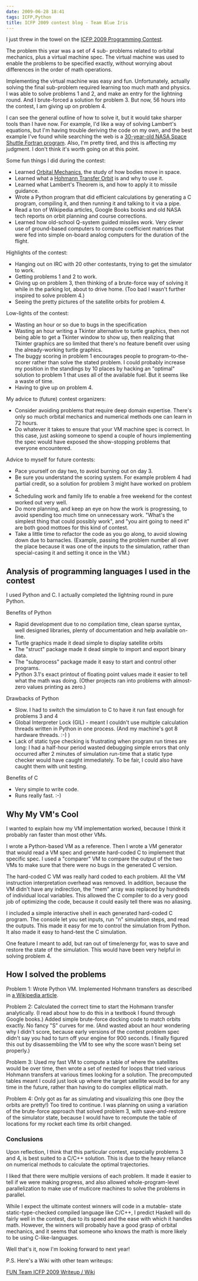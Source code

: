 ```yaml
---
date: 2009-06-28 18:41
tags: ICFP,Python
title: ICFP 2009 contest blog - Team Blue Iris
---
```


I just threw in the towel on the
[ICFP 2009 Programming Contest](http://icfpcontest.org/).

The problem this year was a set of 4 sub-
problems related to orbital mechanics, plus a virtual machine spec. The
virtual machine was used to enable the problems to be specified exactly,
without worrying about differences in the order of math operations.

Implementing the virtual machine was easy and fun. Unfortunately, actually
solving the final sub-problem required learning too much math and physics. I
was able to solve problems 1 and 2, and make an entry for the lightning round.
And I brute-forced a solution for problem 3. But now, 56 hours into the
contest, I am giving up on problem 4.

I can see the general outline of how to
solve it, but it would take sharper tools than I have now. For example, I'd
like a way of solving Lambert's equations, but I'm having trouble deriving the
code on my own, and the best example I've found while searching the web is a
[30-year-old NASA Space Shuttle Fortran program](http://www.google.com/url?sa=t&source=web&ct=res&cd=1&url=http%3A%2F%2Fntrs.nasa.gov%2Farchive%2Fnasa%2Fcasi.ntrs.nasa.gov%2F19790079987_1979079987.pdf&ei=PjFHSqXdKoumMYCuibgC&usg=AFQjCNHuISp5Jo_Yt8zra20RmTRqlnlhHQ&sig2=rV_Rm4DYdppoeV-KyqObXA).
 Also, I'm pretty tired, and this is affecting my
judgment. I don't think it's worth going on at this point.

Some fun things I did during the contest:

* Learned [Orbital Mechanics](http://www.braeunig.us/space/orbmech.htm), the study of how bodies move in space.
* Learned what a [Hohmann Transfer Orbit](http://en.wikipedia.org/wiki/Hohmann_transfer_orbit) is and why to use it.
* Learned what Lambert's Theorem is, and how to apply it to missile guidance.
* Wrote a Python program that did efficient calculations by generating a C program, compiling it, and then running it and talking to it via a pipe.
* Read a ton of Wikipedia articles, Google Books books and old NASA tech reports on orbit planning and course corrections.
* Learned how old-school Q-system guided missiles work. Very clever use of ground-based computers to compute coefficient matrices that were fed into simple on-board analog computers for the duration of the flight.

Highlights of the contest:

* Hanging out on IRC with 20 other contestants, trying to get the simulator to work.
* Getting problems 1 and 2 to work.
* Giving up on problem 3, then thinking of a brute-force way of solving it while in the parking lot, about to drive home. (Too bad I wasn't further inspired to solve problem 4.)
* Seeing the pretty pictures of the satellite orbits for problem 4.

Low-lights of the contest:

* Wasting an hour or so due to bugs in the specification
* Wasting an hour writing a Tkinter alternative to turtle graphics, then not being able to get a Tkinter window to show up, then realizing that Tkinter graphics are so limited that there's no feature benefit over using the already-working turtle graphics.
* The buggy scoring in problem 1 encourages people to program-to-the-scorer rather than solve the stated problem. I could probably increase my position in the standings by 10 places by hacking an "optimal" solution to problem 1 that uses all of the available fuel. But it seems like a waste of time.
* Having to give up on problem 4.

My advice to (future) contest organizers:

* Consider avoiding problems that require deep domain expertise. There's only so much orbital mechanics and numerical methods one can learn in 72 hours.
* Do whatever it takes to ensure that your VM machine spec is correct. In this case, just asking someone to spend a couple of hours implementing the spec would have exposed the show-stopping problems that everyone encountered.

Advice to myself for future contests:

* Pace yourself on day two, to avoid burning out on day 3.
* Be sure you understand the scoring system. For example problem 4 had partial credit, so a solution for problem 3 might have worked on problem 4.
* Scheduling work and family life to enable a free weekend for the contest worked out very well.
* Do more planning, and keep an eye on how the work is progressing, to avoid spending too much time on unnecessary work. "What's the simplest thing that could possibly work", and "you aint going to need it" are both good mottoes for this kind of contest.
* Take a little time to refactor the code as you go along, to avoid slowing down due to barnacles. (Example, passing the problem number all over the place because it was one of the inputs to the simulation, rather than special-casing it and setting it once in the VM.)

## Analysis of programming languages I used in the contest

I used Python and C. I
actually completed the lightning round in pure Python.

Benefits of Python

* Rapid development due to no compilation time, clean sparse syntax, well designed libraries, plenty of documentation and help available on-line.
* Turtle graphics made it dead simple to display satellite orbits
* The "struct" package made it dead simple to import and export binary data.
* The "subprocess" package made it easy to start and control other programs.
* Python 3.1's exact printout of floating point values made it easier to tell what the math was doing. (Other projects ran into problems with almost-zero values printing as zero.)

Drawbacks of Python

* Slow. I had to switch the simulation to C to have it run fast enough for problems 3 and 4
* Global Interpreter Lock (GIL) - meant I couldn't use multiple calculation threads written in Python in one process. (And my machine's got 8 hardware threads. :-) )
* Lack of static type checking is frustrating when program run times are long: I had a half-hour period wasted debugging simple errors that only occurred after 2 minutes of simulation run-time that a static type checker would have caught immediately. To be fair, I could also have caught them with unit testing.

Benefits of C

* Very simple to write code.
* Runs really fast. :-)

## Why My VM's Cool

I wanted to explain how my VM implementation worked, because
I think it probably ran faster than most other VMs.

I wrote a Python-based VM
as a reference. Then I wrote a VM generator that would read a VM spec and
generate hard-coded C to implement that specific spec. I used a "comparer" VM
to compare the output of the two VMs to make sure that there were no bugs in
the generated C version.

The hard-coded C VM was really hard coded to each
problem. All the VM instruction interpretation overhead was removed. In
addition, because the VM didn't have any indirection, the "mem" array was
replaced by hundreds of individual local variables. This allowed the C
compiler to do a very good job of optimizing the code, because it could easily
tell there was no aliasing.

I included a simple interactive shell in each
generated hard-coded C program. The console let you set inputs, run "n"
simulation steps, and read the outputs. This made it easy for me to control
the simulation from Python. It also made it easy to hand-test the C
simulation.

One feature I meant to add, but ran out of time/energy for, was to
save and restore the state of the simulation. This would have been very
helpful in solving problem 4.

## How I solved the problems

Problem 1: Wrote
Python VM. Implemented Hohmann transfers as described in [a Wikipedia
article](http://en.wikipedia.org/wiki/Hohmann_transfer_orbit).

Problem 2:
Calculated the correct time to start the Hohmann transfer analytically. (I
read about how to do this in a textbook I found through Google books.) Added
simple brute-force docking code to match orbits exactly. No fancy "S" curves
for me. (And wasted about an hour wondering why I didn't score, because early
versions of the contest problem spec didn't say you had to turn off your
engine for 900 seconds. I finally figured this out by disassembling the VM to
see why the score wasn't being set properly.)

Problem 3: Used my fast VM to
compute a table of where the satellites would be over time, then wrote a set
of nested for loops that tried various Hohmann transfers at various times
looking for a solution. The precomputed tables meant I could just look up
where the target satellite would be for any time in the future, rather than
having to do complex elliptical math.

Problem 4: Only got as far as simulating
and visualizing this one (boy the orbits are pretty!) Too tired to continue. I
was planning on using a variation of the brute-force approach that solved
problem 3, with save-and-restore of the simulator state, because I would have
to recompute the table of locations for my rocket each time its orbit changed.

### Conclusions

Upon reflection, I think that this particular contest, especially
problems 3 and 4, is best suited to a C/C++ solution. This is due to the heavy
reliance on numerical methods to calculate the optimal trajectories.

I liked
that there were multiple versions of each problem. It made it easier to tell
if we were making progress, and also allowed whole-program-level
parallelization to make use of muticore machines to solve the problems in
parallel.

While I expect the ultimate contest winners will code in a mutable-
state static-type-checked compiled language like C/C++, I predict Haskell will
do fairly well in the contest, due to its speed and the ease with which it
handles math. However, the winners will probably have a good grasp of orbital
mechanics, and it seems that someone who knows the math is more likely to be
using C-like-languages.

Well that's it, now I'm looking forward to next year!

P.S. Here's a Wiki with other team writeups:

[FUN Team ICFP 2009 Writeup / Wiki](http://wiki.freaks-unidos.net/icfp/2009/)
